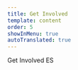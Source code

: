 ```yaml
---
title: Get Involved
template: content
order: 5
showInMenu: true
autoTranslated: true
---
```


Get Involved ES
